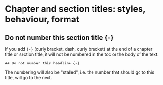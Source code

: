 
# Chapter and section titles: styles, behaviour, format

## Do not number this section title {-}

If you add `{-}` (curly bracket, dash, curly bracket) at the end of a chapter title or section title, 
it will not be numbered in the toc or the body of the text.

~~~
## Do not number this headline {-}
~~~

The numbering will also be "stalled", i.e. the number that should go to this title, will go to the next.